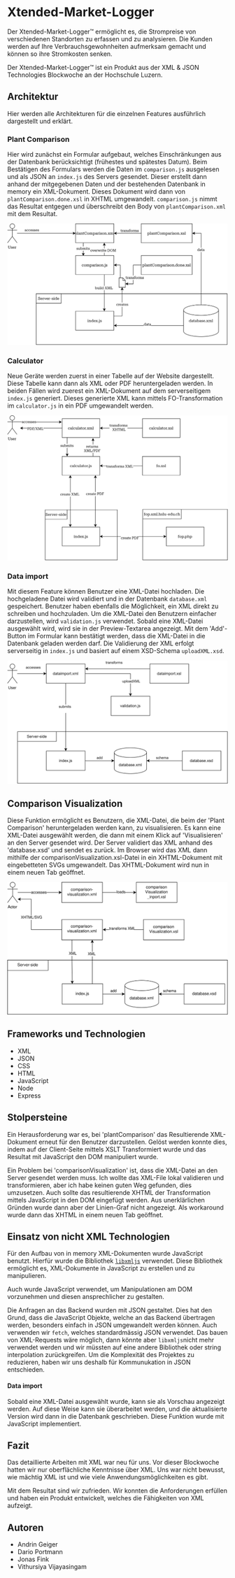 # Xtended-Market-Logger

Der Xtended-Market-Logger&trade; ermöglicht es, die Strompreise von verschiedenen Standorten zu erfassen und zu analysieren. Die Kunden werden auf Ihre Verbrauchsgewohnheiten aufmerksam gemacht und können so ihre Stromkosten senken.

Der Xtended-Market-Logger&trade; ist ein Produkt aus der XML & JSON Technologies Blockwoche an der Hochschule Luzern.

## Architektur
Hier werden alle Architekturen für die einzelnen Features ausführlich dargestellt und erklärt.

### Plant Comparison

Hier wird zunächst ein Formular aufgebaut, welches Einschränkungen aus der Datenbank berücksichtigt (frühestes und spätestes Datum). Beim Bestätigen des Formulars werden die Daten im `comparison.js` ausgelesen und als JSON an `index.js` des Servers gesendet. Dieser erstellt dann anhand der mitgegebenen Daten und der bestehenden Datenbank in memory ein XML-Dokument. Dieses Dokument wird dann von `plantComparison.done.xsl` in XHTML umgewandelt. `comparison.js` nimmt das Resultat entgegen und überschreibt den Body von `plantComparison.xml` mit dem Resultat.

![alt text](./documentation/images/comparison.svg)

### Calculator

Neue Geräte werden zuerst in einer Tabelle auf der Website dargestellt. Diese Tabelle kann dann als XML oder PDF heruntergeladen werden. In beiden Fällen wird zuerest ein XML-Dokument auf dem serverseitigem `index.js` generiert. Dieses generierte XML kann mittels FO-Transformation im `calculator.js` in ein PDF umgewandelt werden.

![alt text](./documentation/images/calculator.svg)

### Data import
Mit diesem Feature können Benutzer eine XML-Datei hochladen. Die hochgeladene Datei wird validiert und in der Datenbank `database.xml` gespeichert. Benutzer haben ebenfalls die Möglichkeit, ein XML direkt zu schreiben und hochzuladen. Um die XML-Datei den Benutzern einfacher darzustellen, wird `validation.js` verwendet. Sobald eine XML-Datei ausgewählt wird, wird sie in der Preview-Textarea angezeigt. Mit dem 'Add'-Button im Formular kann bestätigt werden, dass die XML-Datei in die Datenbank geladen werden darf. Die Validierung der XML erfolgt serverseitig in `index.js` und basiert auf einem XSD-Schema `uploadXML.xsd`.

![alt text](./documentation/images/dataimport.svg)

## Comparison Visualization

Diese Funktion ermöglicht es Benutzern, die XML-Datei, die beim der 'Plant Comparison' heruntergeladen werden kann, zu visualisieren. Es kann eine XML-Datei ausgewählt werden, die dann mit einem Klick auf 'Visualisieren' an den Server gesendet wird. Der Server validiert das XML anhand des 'database.xsd' und sendet es zurück. Im Browser wird das XML dann mithilfe der comparisonVisualization.xsl-Datei in ein XHTML-Dokument mit eingebetteten SVGs umgewandelt. Das XHTML-Dokument wird nun in einem neuen Tab geöffnet.

![alt text](./documentation/images/comparisonVisualization.svg)

## Frameworks und Technologien

- XML
- JSON
- CSS
- HTML
- JavaScript
- Node
- Express

## Stolpersteine

Ein Herausforderung war es, bei 'plantComparison' das Resultierende XML-Dokument erneut für den Benutzer darzustellen. Gelöst werden konnte dies, indem auf der Client-Seite mittels XSLT Transformiert wurde und das Resultat mit JavaScript den DOM manipuliert wurde.

Ein Problem bei 'comparisonVisualization' ist, dass die XML-Datei an den Server gesendet werden muss. Ich wollte das XML-File lokal validieren und transformieren, aber ich habe keinen guten Weg gefunden, dies umzusetzen. Auch sollte das resultierende XHTML der Transformation mittels JavaScript in den DOM eingefügt werden. Aus unerklärlichen Gründen wurde dann aber der Linien-Graf nicht angezeigt. Als workaround wurde dann das XHTML in einem neuen Tab geöffnet.

## Einsatz von nicht XML Technologien

Für den Aufbau von in memory XML-Dokumenten wurde JavaScript benutzt. Hierfür wurde die Bibliothek [`libxmljs`](https://www.npmjs.com/package/libxmljs) verwendet. Diese Bibliothek ermöglicht es, XML-Dokumente in JavaScript zu erstellen und zu manipulieren.

Auch wurde JavaScript verwendet, um Manipulationen am DOM vorzunehmen und diesen ansprechlicher zu gestalten.

Die Anfragen an das Backend wurden mit JSON gestaltet. Dies hat den Grund, dass die JavaScript Objekte, welche an das Backend übertragen werden, besonders einfach in JSON umgewandelt werden können. Auch verwenden wir `fetch`, welches standardmässig JSON verwendet. Das bauen von XML-Requests wäre möglich, dann könnte aber `libxmljs`nicht mehr verwendet werden und wir müssten auf eine andere Bibliothek oder string interpolation zurückgreifen. Um die Komplexität des Projektes zu reduzieren, haben wir uns deshalb für Kommunukation in JSON entschieden.

#### Data import
Sobald eine XML-Datei ausgewählt wurde, kann sie als Vorschau angezeigt werden. Auf diese Weise kann sie überarbeitet werden, und die aktualisierte Version wird dann in die Datenbank geschrieben. Diese Funktion wurde mit JavaScript implementiert.

## Fazit

Das detaillierte Arbeiten mit XML war neu für uns. Vor dieser Blockwoche hatten wir nur oberflächliche Kenntnisse über XML. Uns war nicht bewusst, wie mächtig XML ist und wie viele Anwendungsmöglichkeiten es gibt.

Mit dem Resultat sind wir zufrieden. Wir konnten die Anforderungen erfüllen und haben ein Produkt entwickelt, welches die Fähigkeiten von XML aufzeigt.

## Autoren

- Andrin Geiger
- Dario Portmann
- Jonas Fink
- Vithursiya Vijayasingam
